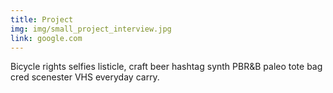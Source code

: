 ```yaml
---
title: Project
img: img/small_project_interview.jpg
link: google.com
---
```

Bicycle rights selfies listicle, craft beer hashtag synth PBR&B paleo tote bag cred scenester VHS everyday carry.
